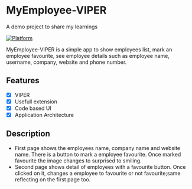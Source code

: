 # MyEmployee-VIPER

A demo project to share my learnings

[![Platform](https://img.shields.io/cocoapods/p/LFAlertController.svg?style=flat)](http://cocoapods.org/pods/LFAlertController)

MyEmployee-VIPER is a simple app to show employees list, mark an employee favourite, see employee details such as employee name, username, company, website and phone number.

## Features

- [x] VIPER
- [x] Usefull extension
- [x] Code based UI
- [x] Application Architecture

## Description
- First page shows the employees name, company name and website name. There is a button to mark a employee favourite. Once marked favourite the image changes to surprised to smiling.
- Second page shows detail of employees with a favourite button. Once clicked on it, changes a employee to favourite or not favourite;same reflecting on the first page too.




